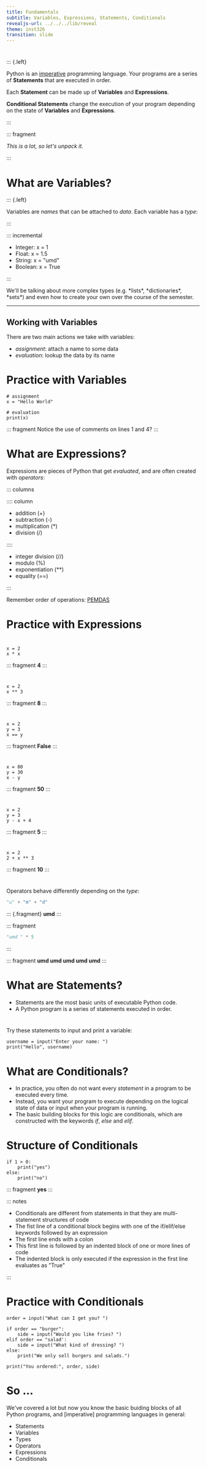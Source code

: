 ```yaml
---
title: Fundamentals
subtitle: Variables, Expressions, Statements, Conditionals
revealjs-url: ../../../lib/reveal
theme: inst326
transition: slide
---
```

#

::: {.left}

Python is an [imperative] programming language. Your programs are a series
of **Statements** that are executed in order.

Each **Statement** can be made up of
**Variables** and **Expressions**.

**Conditional Statements** change the execution
of your program depending on the state of **Variables** and **Expressions**.

:::

::: fragment

*This is a lot, so let's unpack it.*

:::

# What are Variables?

::: {.left}

Variables are *names* that can be attached to *data*. Each variable has a *type*:

:::

::: incremental

* Integer: x = 1
* Float: x = 1.5
* String: x = "umd"
* Boolean: x = True

:::

<p class="left fragment">
We'll be talking about more complex types (e.g. *lists*, *dictionaries*, *sets*) and even how to create your own over the course of the semester.
</p>

---
## Working with Variables

There are two main actions we take with variables:

* *assignment*: attach a name to some data
* *evaluation*: lookup the data by its name

# Practice with Variables

~~~~ {.python .numberLines}
# assignment
x = "Hello World"

# evaluation
print(x)
~~~~

::: fragment
Notice the use of comments on lines 1 and 4?
:::

# What are Expressions?

Expressions are pieces of Python that get *evaluated*, and are often
created with *operators*:

::: columns

:::: column

- addition (+)
- subtraction (-)
- multiplication (\*)
- division (/)

::::

- integer division (//)
- modulo (%)
- exponentiation (**)
- equality (==)

:::

Remember order of operations: [PEMDAS](https://www.mathsisfun.com/operation-order-pemdas.html)

# Practice with Expressions

#

~~~ {.python .numberLines}
x = 2
x * x
~~~

::: fragment
**4**
:::

#

~~~ {.python .numberLines}
x = 2
x ** 3
~~~

::: fragment
**8**
:::

#

~~~ {.python .numberLines}
x = 2
y = 3
x == y
~~~

::: fragment
**False**
:::

#

~~~ {.python .numberLines}
x = 80
y = 30
x - y
~~~

::: fragment
**50**
:::

#

~~~ {.python .numberLines}
x = 2
y = 3
y - x + 4
~~~

::: fragment
**5**
:::

#

~~~ {.python .numberLines}
x = 2
2 + x ** 3
~~~

::: fragment
**10**
:::

#

Operators behave differently depending on the *type*:

``` python
"u" + "m" + "d"
```

::: {.fragment}
**umd**
:::

::: fragment
```python
"umd " * 5
```
:::

::: fragment
**umd umd umd umd umd**
:::

# What are Statements?

* Statements are the most basic units of executable Python code.
* A Python program is a series of statements executed in order.

#

Try these statements to input and print a variable:

~~~~ {.python .numberLines}
username = input("Enter your name: ")
print("Hello", username)
~~~~

# What are Conditionals?

* In practice, you often do not want every *statement* in a program to be executed every time.
* Instead, you want your program to execute depending on the logical state of data or input when your program is running.
* The basic building blocks for this logic are conditionals, which are constructed with the keywords *if*, *else* and *elif*.

# Structure of Conditionals

``` {.python .numberLines}
if 1 > 0:
    print("yes")
else:
    print("no")
```

::: fragment
**yes**
:::

::: notes
* Conditionals are different from statements in that they are multi-statement structures of code
* The fist line of a conditional block begins with one of the if/elif/else keywords followed by an expression
* The first line ends with a colon
* This first line is followed by an indented block of one or more lines of code
* The indented block is only executed if the expression in the first line evaluates as "True"

:::


# Practice with Conditionals

~~~~ {.python .numberLines}
order = input("What can I get you? ")

if order == "burger":
    side = input("Would you like fries? ")
elif order == "salad':
    side = input("What kind of dressing? ")
else:
    print("We only sell burgers and salads.")

print("You ordered:", order, side)

~~~~

# So ...

<p class="left">
We've covered a lot but now you know the basic buiding blocks of all Python
programs, and [imperative] programming languages in general:
</p>

* Statements
* Variables
* Types
* Operators
* Expressions
* Conditionals

[imperative]: https://en.wikipedia.org/wiki/Imperative_programming
